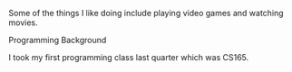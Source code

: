 Some of the things I like doing include playing video games and watching movies.

Programming Background

I took my first programming class last quarter which was CS165.